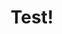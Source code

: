 ---
layout: home
title: "Test!"
hero:
  image: /assets/images/hero.jpg    # optional banner image
  title: "Hi, I’m Jane Doe"
  text: "I build web apps, write about code, and occasionally dabble in design."
  actions:
    - label: Resume
      link: /assets/Jane_Doe_Resume.pdf
    - label: Contact
      link: /contact/

# Now define which “sections” appear on the page, in order:
sections:
  - home: projects
    title: "My Projects"
    limit: 6
    order: desc                # newest first
  - home: posts
    title: "Latest Posts"
    limit: 3
  - home: about
    title: "About Me"
---